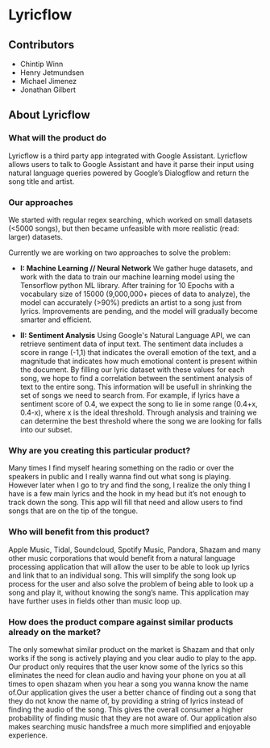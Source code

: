 # Lyricflow

## Contributors

* Chintip Winn
* Henry Jetmundsen
* Michael Jimenez
* Jonathan Gilbert 
## About Lyricflow

### What will the product do

Lyricflow is a third party app integrated with Google Assistant. Lyricflow allows users to talk to Google Assistant and have it parse their input using natural language queries powered by Google’s Dialogflow and return the song title and artist.

### Our approaches

We started with regular regex searching, which worked on small datasets (<5000 songs), but then became unfeasible with more realistic (read: larger) datasets.

Currently we are working on two approaches to solve the problem:

* **I: Machine Learning // Neural Network**
We gather huge datasets, and work with the data to train our machine learning model using the Tensorflow python ML library. After training for 10 Epochs with a vocabulary size of 15000 (9,000,000+ pieces of data to analyze), the model can accurately (>90%) predicts an artist to a song just from lyrics. Improvements are pending, and the model will gradually become smarter and efficient.

* **II: Sentiment Analysis**
Using Google's Natural Language API, we can retrieve sentiment data of input text. The sentiment data includes a score in range (-1,1) that indicates the overall emotion of the text, and a magnitude that indicates how much emotional content is present within the document. By filling our lyric dataset with these values for each song, we hope to find a correlation between the sentiment analysis of text to the entire song. This information will be usefull in shrinking the set of songs we need to search from. For example, if lyrics have a sentiment score of 0.4, we expect the song to lie in some range (0.4+x, 0.4-x), where x is the ideal threshold. Through analysis and training we can determine the best threshold where the song we are looking for falls into our subset.

### Why are you creating this particular product?

Many times I find myself hearing something on the radio or over the speakers in public and I really wanna find out what song is playing. However later when I go to try and find the song, I realize the only thing I have is a few main lyrics and the hook in my head but it’s not enough to track down the song. This app will fill that need and allow users to find songs that are on the tip of the tongue. 

### Who will benefit from this product?

Apple Music, Tidal, Soundcloud, Spotify Music, Pandora, Shazam and many other music corporations that would benefit from a natural language processing application that will allow the user to be able to look up lyrics and link that to an individual song. This will simplify the song look up process for the user and also solve the problem of being able to look up a song and play it, without knowing the song’s name. This application may have further uses in fields other than music loop up.

### How does the product compare against similar products already on the market?

The only somewhat similar product on the market is Shazam and that only works if the song is actively playing and you clear audio to play to the app. Our product only requires that the user know some of the lyrics so this eliminates the need for clean audio and having your phone on you at all times to open shazam when you hear a song you wanna know the name of.Our application gives the user a better chance of finding out a song that they do not know the name of, by providing a string of lyrics instead of finding the audio of the song. This gives the overall consumer a higher probability of finding music that they are not aware of. Our application also makes searching music handsfree a much more simplified and enjoyable experience.
